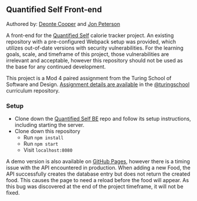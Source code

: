 ## Quantified Self Front-end
Authored by: [Deonte Cooper](https://github.com/djc00p) and [Jon Peterson](https://github.com/joequincy)

A front-end for the [Quantified Self](https://github.com/djc00p/quantified-self-be) calorie tracker project. An existing repository with a pre-configured Webpack setup was provided, which utilizes out-of-date versions with security vulnerabilities. For the learning goals, scale, and timeframe of this project, those vulnerabilities are irrelevant and acceptable, however this repository should not be used as the base for any continued development.

This project is a Mod 4 paired assignment from the Turing School of Software and Design. [Assignment details are available](https://github.com/turingschool/backend-curriculum-site/blob/66a39813572f453700ab944948ecf698b0b75d42/module4/projects/quantified_self/qs_server_side.md) in the [@turingschool](https://github.com/turingschool) curriculum repository.

### Setup
- Clone down the [Quantified Self BE](https://github.com/djc00p/quantified-self-be) repo and follow its setup instructions, including starting the server.
- Clone down this repository
  - Run `npm install`
  - Run `npm start`
  - Visit `localhost:8080`

A demo version is also available on [GitHub Pages](https://joequincy.github.io/quantified-self-fe), however there is a timing issue with the API encountered in production. When adding a new Food, the API successfully creates the database entry but does not return the created food. This causes the page to need a reload before the food will appear. As this bug was discovered at the end of the project timeframe, it will not be fixed.
